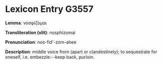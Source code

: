 # Lexicon Entry G3557

**Lemma**: νοσφίζομαι

**Transliteration (xlit)**: nosphízomai

**Pronunciation**: nos-fid'-zom-ahee

**Description**:
middle voice from  (apart or clandestinely); to sequestrate for oneself, i.e. embezzle:--keep back, purloin.
